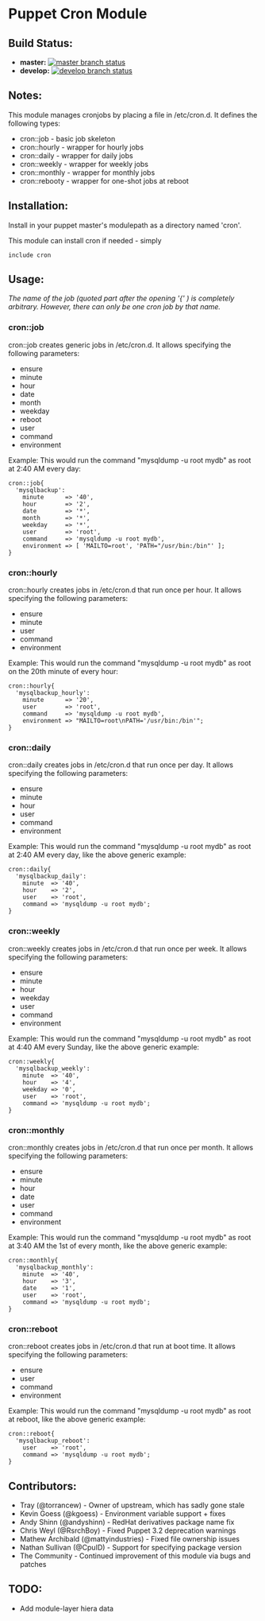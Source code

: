 # Puppet Cron Module

## Build Status:

  * **master:** [![master branch status](https://secure.travis-ci.org/torrancew/puppet-cron.png?branch=master)](http://travis-ci.org/torrancew/puppet-cron)
  * **develop:** [![develop branch status](https://secure.travis-ci.org/torrancew/puppet-cron.png?branch=develop)](http://travis-ci.org/torrancew/puppet-cron)

## Notes:

This module manages cronjobs by placing a file in /etc/cron.d.
It defines the following types:

  * cron::job     - basic job skeleton
  * cron::hourly  - wrapper for hourly jobs
  * cron::daily   - wrapper for daily jobs
  * cron::weekly  - wrapper for weekly jobs
  * cron::monthly - wrapper for monthly jobs
  * cron::rebooty - wrapper for one-shot jobs at reboot

## Installation:

Install in your puppet master's modulepath as a directory named 'cron'.

This module can install cron if needed - simply

    include cron

## Usage:

*The name of the job (quoted part after the opening '{' ) is completely arbitrary. However, there can only be one cron job by that name.*

### cron::job

cron::job creates generic jobs in /etc/cron.d.
It allows specifying the following parameters:

  * ensure
  * minute
  * hour
  * date
  * month
  * weekday
  * reboot
  * user
  * command
  * environment

Example:
  This would run the command "mysqldump -u root mydb" as root at 2:40 AM every day:

    cron::job{
      'mysqlbackup':
        minute      => '40',
        hour        => '2',
        date        => '*',
        month       => '*',
        weekday     => '*',
        user        => 'root',
        command     => 'mysqldump -u root mydb',
        environment => [ 'MAILTO=root', 'PATH="/usr/bin:/bin"' ];
    }

### cron::hourly

cron::hourly creates jobs in /etc/cron.d that run once per hour.
It allows specifying the following parameters:

  * ensure
  * minute
  * user
  * command
  * environment

Example:
  This would run the command "mysqldump -u root mydb" as root on the 20th minute of every hour:

    cron::hourly{
      'mysqlbackup_hourly':
        minute      => '20',
        user        => 'root',
        command     => 'mysqldump -u root mydb',
        environment => "MAILTO=root\nPATH='/usr/bin:/bin'";
    }

### cron::daily

cron::daily creates jobs in /etc/cron.d that run once per day.
It allows specifying the following parameters:

  * ensure
  * minute
  * hour
  * user
  * command
  * environment

Example:
  This would run the command "mysqldump -u root mydb" as root at 2:40 AM every day, like the above generic example:

    cron::daily{
      'mysqlbackup_daily':
        minute  => '40',
        hour    => '2',
        user    => 'root',
        command => 'mysqldump -u root mydb';
    }

### cron::weekly

cron::weekly creates jobs in /etc/cron.d that run once per week.
It allows specifying the following parameters:

  * ensure
  * minute
  * hour
  * weekday
  * user
  * command
  * environment

Example:
  This would run the command "mysqldump -u root mydb" as root at 4:40 AM every Sunday, like the above generic example:

    cron::weekly{
      'mysqlbackup_weekly':
        minute  => '40',
        hour    => '4',
        weekday => '0',
        user    => 'root',
        command => 'mysqldump -u root mydb';
    }

### cron::monthly

cron::monthly creates jobs in /etc/cron.d that run once per month.
It allows specifying the following parameters:

  * ensure
  * minute
  * hour
  * date
  * user
  * command
  * environment

Example:
  This would run the command "mysqldump -u root mydb" as root at 3:40 AM the 1st of every month, like the above generic example:

    cron::monthly{
      'mysqlbackup_monthly':
        minute  => '40',
        hour    => '3',
        date    => '1',
        user    => 'root',
        command => 'mysqldump -u root mydb';
    }

### cron::reboot

cron::reboot creates jobs in /etc/cron.d that run at boot time.
It allows specifying the following parameters:

  * ensure
  * user
  * command
  * environment

Example:
  This would run the command "mysqldump -u root mydb" as root at reboot, like the above generic example:

    cron::reboot{
      'mysqlbackup_reboot':
        user    => 'root',
        command => 'mysqldump -u root mydb';
    }

## Contributors:

  * Tray (@torrancew)                   - Owner of upstream, which has sadly gone stale
  * Kevin Goess (@kgoess)               - Environment variable support + fixes
  * Andy Shinn (@andyshinn)             - RedHat derivatives package name fix 
  * Chris Weyl (@RsrchBoy)              - Fixed Puppet 3.2 deprecation warnings
  * Mathew Archibald (@mattyindustries) - Fixed file ownership issues
  * Nathan Sullivan (@CpuID)            - Support for specifying package version
  * The Community                       - Continued improvement of this module via bugs and patches

## TODO:

  * Add module-layer hiera data
